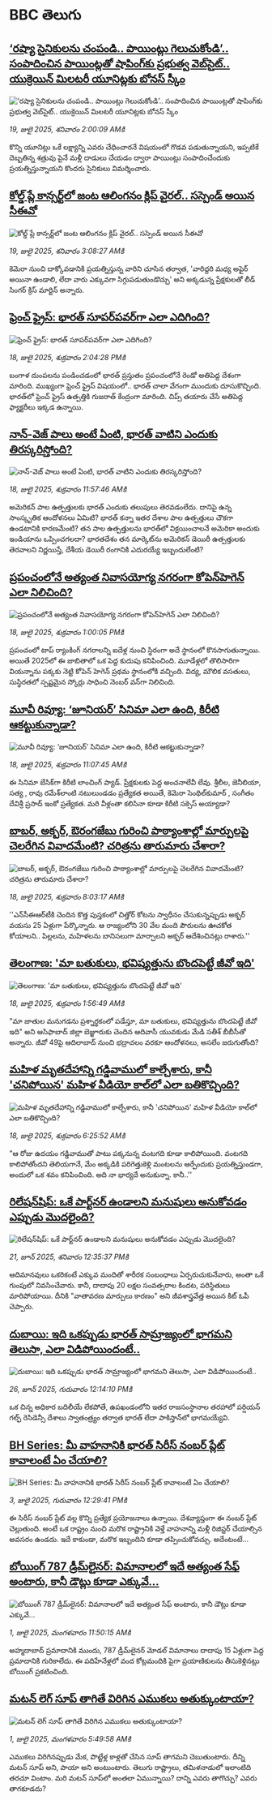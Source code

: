 # BBC తెలుగు## [‘రష్యా సైనికులను చంపండి.. పాయింట్లు గెలుచుకోండి’.. సంపాదించిన పాయింట్లతో షాపింగ్‌కు ప్రభుత్వ వెబ్‌సైట్.. యుక్రెయిన్ మిలటరీ యూనిట్లకు బోనస్ స్కీం](https://www.bbc.com/telugu/articles/cwyxrlp89y9o?at_campaign=githubrss)![‘రష్యా సైనికులను చంపండి.. పాయింట్లు గెలుచుకోండి’.. సంపాదించిన పాయింట్లతో షాపింగ్‌కు ప్రభుత్వ వెబ్‌సైట్.. యుక్రెయిన్ మిలటరీ యూనిట్లకు బోనస్ స్కీం](https://ichef.bbci.co.uk/ace/ws/240/cpsprodpb/24f8/live/4d1c4430-63f9-11f0-89ea-4d6f9851f623.jpg)_19, జులై 2025, శనివారం 2:00:09 AMకి_కొన్ని యూనిట్లు ఒకే లక్ష్యాన్ని ఎవరు చేధించారనే విషయంలో గొడవ పడుతున్నాయని, ఇప్పటికే దెబ్బతిన్న శత్రువు పైనే మళ్లీ దాడులు చేయడం ద్వారా పాయింట్లు సంపాదించేందుకు ప్రయత్నిస్తున్నాయని కొందరు సైనికులు విమర్శించారు.## [కోల్డ్ ప్లే కాన్సర్ట్‌లో జంట ఆలింగనం క్లిప్ వైరల్.. సస్పెండ్ అయిన సీఈవో](https://www.bbc.com/telugu/articles/c20n40vnwjdo?at_campaign=githubrss)![కోల్డ్ ప్లే కాన్సర్ట్‌లో జంట ఆలింగనం క్లిప్ వైరల్.. సస్పెండ్ అయిన సీఈవో](https://ichef.bbci.co.uk/ace/ws/240/cpsprodpb/8fde/live/b4ffb5e0-644a-11f0-8dbd-f3d32ebd3327.png)_19, జులై 2025, శనివారం 3:08:27 AMకి_కెమెరా నుంచి దాక్కోవడానికి ప్రయత్నిస్తున్న వారిని చూసిన తర్వాత, 'వారిద్దరి మధ్య అఫైర్ అయినా ఉండాలి, లేదా వారు ఎక్కువగా సిగ్గుపడుతుండొచ్చు' అని అక్కడున్న ప్రేక్షకులతో లీడ్ సింగర్ క్రిస్ మార్టిన్ అన్నారు.## [ఫ్రెంచ్ ఫ్రైస్:  భారత్ సూపర్‌పవర్‌గా ఎలా ఎదిగింది? ](https://www.bbc.com/telugu/articles/cn81n959dreo?at_campaign=githubrss)![ఫ్రెంచ్ ఫ్రైస్:  భారత్ సూపర్‌పవర్‌గా ఎలా ఎదిగింది? ](https://ichef.bbci.co.uk/ace/ws/240/cpsprodpb/3a52/live/c2fccf50-63d4-11f0-8dbd-f3d32ebd3327.jpg)_18, జులై 2025, శుక్రవారం 2:04:28 PMకి_బంగాళ దుంపలను పండించడంలో భారత్ ప్రస్తుతం ప్రపంచంలోనే రెండో అతిపెద్ద దేశంగా మారింది. ముఖ్యంగా ఫ్రెంచ్ ఫ్రైస్ విషయంలో.. భారత్ చాలా వేగంగా ముందుకు దూసుకొచ్చింది. భారత్‌లో ఫ్రెంచ్ ఫ్రైస్ ఉత్పత్తికి గుజరాత్ కేంద్రంగా మారింది. చిప్స్ తయారు చేసే అతిపెద్ద ఫ్యాక్టరీలు ఇక్కడ ఉన్నాయి.## [నాన్-వెజ్ పాలు అంటే ఏంటి, భారత్ వాటిని ఎందుకు తిరస్కరిస్తోంది? ](https://www.bbc.com/telugu/articles/c4ge3p7zw2yo?at_campaign=githubrss)![నాన్-వెజ్ పాలు అంటే ఏంటి, భారత్ వాటిని ఎందుకు తిరస్కరిస్తోంది? ](https://ichef.bbci.co.uk/ace/ws/240/cpsprodpb/04cb/live/71780640-6320-11f0-a700-fb7b15f3374f.jpg)_18, జులై 2025, శుక్రవారం 11:57:46 AMకి_అమెరికన్ పాల ఉత్పత్తులకు భారత్ ఎందుకు తలుపులు తెరవడంలేదు. దానిపై ఉన్న సాంస్కృతిక ఆందోళనలు ఏమిటి? భారత్ కన్నా ఇతర దేశాల పాల ఉత్పత్తులు చౌకగా ఉండటానికి కారణమేంటి? తన పాల ఉత్పత్తులను భారత్‌లో విక్రయించాలనే అమెరికా అందుకు ఇండియాను ఒప్పించగలదా? భారతదేశం తన మార్కెట్‌ను అమెరికన్ డెయిరీ ఉత్పత్తులకు తెరవాలని నిర్ణయిస్తే, దేశీయ డెయిరీ రంగానికి ఎదురయ్యే ఇబ్బందులేంటి?## [ప్రపంచంలోనే అత్యంత నివాసయోగ్య నగరంగా కోపెన్‌హెగెన్ ఎలా నిలిచింది? ](https://www.bbc.com/telugu/articles/c39z224kvxmo?at_campaign=githubrss)![ప్రపంచంలోనే అత్యంత నివాసయోగ్య నగరంగా కోపెన్‌హెగెన్ ఎలా నిలిచింది? ](https://ichef.bbci.co.uk/ace/ws/240/cpsprodpb/1700/live/70b6dae0-6138-11f0-960d-e9f1088a89fe.jpg)_18, జులై 2025, శుక్రవారం 1:00:05 PMకి_ప్రపంచంలో టాప్ ర్యాంకింగ్ నగరాలన్ని ఐదేళ్ల నుంచి స్థిరంగా అదే స్థానంలో కొనసాగుతున్నాయి. అయితే 2025లో ఈ జాబితాలో ఒక పెద్ద కుదుపు కనిపించింది. మూడేళ్లలో తొలిసారిగా వియన్నాను పక్కకు నెట్టి కోపెన్ హెగెన్ ప్రథమ స్థానంలోకి వచ్చింది. విద్య, మౌలిక వసతులు, సుస్థిరతలో స్పష్టమైన స్కోర్లు సాధించి నెంబర్‌ వన్‌గా నిలిచింది.## [మూవీ రివ్యూ:  ‘జూనియర్’ సినిమా ఎలా ఉంది, కిరీటి ఆకట్టుకున్నాడా? ](https://www.bbc.com/telugu/articles/c4g8k4jq8wko?at_campaign=githubrss)![మూవీ రివ్యూ:  ‘జూనియర్’ సినిమా ఎలా ఉంది, కిరీటి ఆకట్టుకున్నాడా? ](https://ichef.bbci.co.uk/ace/ws/240/cpsprodpb/6a62/live/5e1125c0-63c3-11f0-8dbd-f3d32ebd3327.jpg)_18, జులై 2025, శుక్రవారం 11:07:45 AMకి_ఈ సినిమా బేసిక్‌గా కిరీటి లాంచింగ్ ప్యాడ్‌. ప్రేక్ష‌కుల‌కు పెద్ద అంచ‌నాలేవీ లేవు. శ్రీ‌లీల‌, జెనీలియా, స‌త్య , రావు ర‌మేశ్‌లాంటి న‌టులుండ‌డం ప్ర‌త్యేక‌త అయితే, కెమెరా సెంథిల్‌కుమార్ , సంగీతం దేవిశ్రీ ప్ర‌సాద్ ఇంకో ప్ర‌త్యేక‌త‌. మరి వీళ్లంతా క‌లిసినా కూడా కిరీటి స‌క్సెస్ అయ్యాడా?## [బాబర్‌, అక్బర్, ఔరంగజేబు గురించి పాఠ్యాంశాల్లో మార్పులపై చెలరేగిన వివాదమేంటి? చరిత్రను తారుమారు చేశారా?](https://www.bbc.com/telugu/articles/cwykm9z37pro?at_campaign=githubrss)![బాబర్‌, అక్బర్, ఔరంగజేబు గురించి పాఠ్యాంశాల్లో మార్పులపై చెలరేగిన వివాదమేంటి? చరిత్రను తారుమారు చేశారా?](https://ichef.bbci.co.uk/ace/ws/240/cpsprodpb/0e35/live/b751f080-631c-11f0-b1b9-2b94c1f6d9f3.jpg)_18, జులై 2025, శుక్రవారం 8:03:17 AMకి_''ఎన్‌సీఈఆర్‌టీకి చెందిన కొత్త పుస్తకంలో చిత్తోర్ కోటను స్వాధీనం చేసుకున్నప్పుడు అక్బర్ వయసు 25 ఏళ్లుగా పేర్కొన్నారు. ఆ రాజ్యంలోని 30 వేల మంది పౌరులను ఊచకోత కోయాలని.. పిల్లలను, మహిళలను బానిసలుగా మార్చాలని అక్బర్ ఆదేశించినట్లు రాశారు.''## [తెలంగాణ: 'మా బతుకులు, భవిష్యత్తును బొందపెట్టే జీవో ఇది'](https://www.bbc.com/telugu/articles/c8j1n7lzjedo?at_campaign=githubrss)![తెలంగాణ: 'మా బతుకులు, భవిష్యత్తును బొందపెట్టే జీవో ఇది'](https://ichef.bbci.co.uk/ace/ws/240/cpsprodpb/eeaa/live/dba0b390-639e-11f0-b8a1-ddcbb9261c44.jpg)_18, జులై 2025, శుక్రవారం 1:56:49 AMకి_"మా జాతుల మనుగడను ప్రశ్నార్థకంలో పడేస్తూ, మా బతుకులు, భవిష్యత్తును బొందపెట్టే జీవో ఇది" అని ఆసిఫాబాద్ జిల్లా బెజ్జూరుకు చెందిన ఆదివాసీ యువకుడు మేడి సతీశ్ బీబీసీతో అన్నారు. జీవో 49పై ఆదిలాబాద్ నుంచి భద్రాచలం వరకూ ఆందోళనలు, అసలేం జరుగుతోంది?## [మహిళ మృతదేహాన్ని గడ్డివాములో కాల్చేశారు, కానీ 'చనిపోయిన' మహిళ వీడియో కాల్‌లో ఎలా బతికొచ్చింది? ](https://www.bbc.com/telugu/articles/c5yl321r2d5o?at_campaign=githubrss)![మహిళ మృతదేహాన్ని గడ్డివాములో కాల్చేశారు, కానీ 'చనిపోయిన' మహిళ వీడియో కాల్‌లో ఎలా బతికొచ్చింది? ](https://ichef.bbci.co.uk/ace/ws/240/cpsprodpb/5df7/live/854dc8f0-63a0-11f0-89ea-4d6f9851f623.png)_18, జులై 2025, శుక్రవారం 6:25:52 AMకి_"ఆ రోజు ఉదయం గడ్డివాముతో పాటు పక్కనున్న వంటగది కూడా కాలిపోయింది. వంటగది కాలిపోతోందని తెలియగానే, మేం అక్కడికి పరిగెత్తుకెళ్లి మంటలను ఆర్పేందుకు ప్రయత్నిస్తుండగా, అందులో ఒక శవం కనిపించింది. అది నా భార్యదే అనుకున్నా. కానీ..''## [రిలేషన్‌షిప్: ఒకే పార్ట్‌నర్ ఉండాలని మనుషులు అనుకోవడం ఎప్పుడు మొదలైంది?](https://www.bbc.com/telugu/articles/c62d4j0748vo?at_campaign=githubrss)![రిలేషన్‌షిప్: ఒకే పార్ట్‌నర్ ఉండాలని మనుషులు అనుకోవడం ఎప్పుడు మొదలైంది?](https://ichef.bbci.co.uk/ace/ws/240/cpsprodpb/49dd/live/f64ee1d0-4f53-11f0-a872-8baf78f7d38b.jpg)_21, జూన్ 2025, శనివారం 12:35:37 PMకి_ఆదిమానవులు ఒకరికంటే ఎక్కువ మందితో శారీరక సంబంధాలు ఏర్పరుచుకునేవారు, అంతా ఒకే గుంపులో నివసించేవారు. కానీ, దాదాపు 20 లక్షల సంవత్సరాల కిందట, పరిస్థితులు మారిపోయాయి. దీనికి "వాతావరణ మార్పులు కారణం" అని జీవశాస్త్రవేత్త అయిన కిట్ ఓపీ చెప్పారు.## [దుబాయి: ఇది ఒకప్పుడు భారత్ సామ్రాజ్యంలో భాగమని తెలుసా, ఎలా విడిపోయిందంటే..](https://www.bbc.com/telugu/articles/ce83x3rekyyo?at_campaign=githubrss)![దుబాయి: ఇది ఒకప్పుడు భారత్ సామ్రాజ్యంలో భాగమని తెలుసా, ఎలా విడిపోయిందంటే..](https://ichef.bbci.co.uk/ace/ws/240/cpsprodpb/89c1/live/fbe80b80-5282-11f0-809e-059b7ea85131.jpg)_26, జూన్ 2025, గురువారం 12:14:10 PMకి_ఒక చిన్న అధికార బదిలీయే లేకపోతే, ఉపఖండంలోని ఇతర రాజసంస్థానాల తరహాలో  పర్షియన్ గల్ఫ్ రెసిడెన్సీ దేశాలు స్వాతంత్ర్యం తర్వాత భారత్ లేదా పాకిస్తాన్‌లో భాగమయ్యేవి.## [BH Series: మీ వాహనానికి భారత్ సిరీస్ నంబర్ ప్లేట్ కావాలంటే ఏం చేయాలి?](https://www.bbc.com/telugu/articles/c9dg040gzv6o?at_campaign=githubrss)![BH Series: మీ వాహనానికి భారత్ సిరీస్ నంబర్ ప్లేట్ కావాలంటే ఏం చేయాలి?](https://ichef.bbci.co.uk/ace/ws/240/cpsprodpb/c5c0/live/7facfba0-5801-11f0-b5c5-012c5796682d.jpg)_3, జులై 2025, గురువారం 12:29:41 PMకి_ఈ సిరీస్ నంబర్ ప్లేట్ వల్ల కొన్ని ప్రత్యేక ప్రయోజనాలు ఉన్నాయి. దేశవ్యాప్తంగా ఈ నంబర్ ప్లేట్ చెల్లుతుంది. అంటే ఒక రాష్ట్రం నుంచి మరొక రాష్ట్రానికి వెళ్తే వాహనాన్ని మళ్లీ రిజిస్టర్ చేయాల్సిన అవసరం ఉండదు. ఇదే కాకుండా, మరొక ఇబ్బందిని కూడా తప్పించుకోవచ్చు. అదేంటంటే...## [బోయింగ్ 787 డ్రీమ్‌లైనర్: విమానాలలో ఇదే అత్యంత సేఫ్ అంటారు, కానీ డౌట్లు కూడా ఎక్కువే...](https://www.bbc.com/telugu/articles/c8d664g0dz9o?at_campaign=githubrss)![బోయింగ్ 787 డ్రీమ్‌లైనర్: విమానాలలో ఇదే అత్యంత సేఫ్ అంటారు, కానీ డౌట్లు కూడా ఎక్కువే...](https://ichef.bbci.co.uk/ace/ws/240/cpsprodpb/aebe/live/0ad87b80-5674-11f0-95fc-edf89039c20a.jpg)_1, జులై 2025, మంగళవారం 11:50:15 AMకి_అహ్మదాబాద్ ప్రమాదానికి ముందు, 787 డ్రీమ్‌లైనర్ మోడల్ విమానాలు దాదాపు 15 ఏళ్లుగా పెద్ద ప్రమాదానికి గురికాలేదు. ఈ పదిహేనేళ్లలో వంద కోట్లమందికి  పైగా ప్రయాణికులను తీసుకెళ్లినట్లు బోయింగ్ ప్రకటించింది.## [మటన్ లెగ్ సూప్ తాగితే విరిగిన ఎముకలు అతుక్కుంటాయా?](https://www.bbc.com/telugu/articles/c0l4g92j8kzo?at_campaign=githubrss)![మటన్ లెగ్ సూప్ తాగితే విరిగిన ఎముకలు అతుక్కుంటాయా?](https://ichef.bbci.co.uk/ace/ws/240/cpsprodpb/cffe/live/00bf0e40-4f7e-11f0-8c47-237c2e4015f5.jpg)_1, జులై 2025, మంగళవారం 5:49:58 AMకి_ఎముకలు విరిగినప్పుడు మేక, పొట్టేళ్ల కాళ్లతో చేసిన సూప్ తాగమని చెబుతుంటారు. దీన్ని మటన్ సూప్ అని, పాయా అని అంటుంటారు. తెలుగు రాష్ట్రాలు, తమిళనాడులో ఇలాంటిది తరచూ వింటాం. మరి మటన్ సూప్‌లో అంతలా ఏమున్నాయి? దాన్ని ఎవరు తాగొచ్చు? ఎవరు తాగకూడదు?